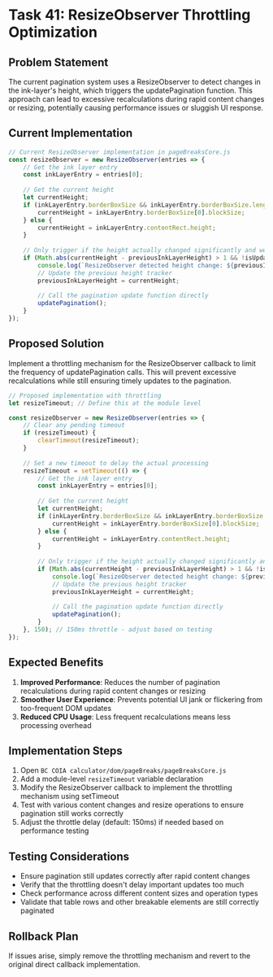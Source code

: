 # Task 41: ResizeObserver Throttling Optimization

## Problem Statement
The current pagination system uses a ResizeObserver to detect changes in the ink-layer's height, which triggers the updatePagination function. This approach can lead to excessive recalculations during rapid content changes or resizing, potentially causing performance issues or sluggish UI response.

## Current Implementation
```javascript
// Current ResizeObserver implementation in pageBreaksCore.js
const resizeObserver = new ResizeObserver(entries => {
    // Get the ink layer entry
    const inkLayerEntry = entries[0];
    
    // Get the current height
    let currentHeight;
    if (inkLayerEntry.borderBoxSize && inkLayerEntry.borderBoxSize.length > 0) {
        currentHeight = inkLayerEntry.borderBoxSize[0].blockSize;
    } else {
        currentHeight = inkLayerEntry.contentRect.height;
    }
    
    // Only trigger if the height actually changed significantly and we're not already updating
    if (Math.abs(currentHeight - previousInkLayerHeight) > 1 && !isUpdatingPagination) {
        console.log(`ResizeObserver detected height change: ${previousInkLayerHeight} -> ${currentHeight}`);
        // Update the previous height tracker
        previousInkLayerHeight = currentHeight;
        
        // Call the pagination update function directly
        updatePagination();
    }
});
```

## Proposed Solution
Implement a throttling mechanism for the ResizeObserver callback to limit the frequency of updatePagination calls. This will prevent excessive recalculations while still ensuring timely updates to the pagination.

```javascript
// Proposed implementation with throttling
let resizeTimeout; // Define this at the module level

const resizeObserver = new ResizeObserver(entries => {
    // Clear any pending timeout
    if (resizeTimeout) {
        clearTimeout(resizeTimeout);
    }
    
    // Set a new timeout to delay the actual processing
    resizeTimeout = setTimeout(() => {
        // Get the ink layer entry
        const inkLayerEntry = entries[0];
        
        // Get the current height
        let currentHeight;
        if (inkLayerEntry.borderBoxSize && inkLayerEntry.borderBoxSize.length > 0) {
            currentHeight = inkLayerEntry.borderBoxSize[0].blockSize;
        } else {
            currentHeight = inkLayerEntry.contentRect.height;
        }
        
        // Only trigger if the height actually changed significantly and we're not already updating
        if (Math.abs(currentHeight - previousInkLayerHeight) > 1 && !isUpdatingPagination) {
            console.log(`ResizeObserver detected height change: ${previousInkLayerHeight} -> ${currentHeight}`);
            // Update the previous height tracker
            previousInkLayerHeight = currentHeight;
            
            // Call the pagination update function directly
            updatePagination();
        }
    }, 150); // 150ms throttle - adjust based on testing
});
```

## Expected Benefits
1. **Improved Performance**: Reduces the number of pagination recalculations during rapid content changes or resizing
2. **Smoother User Experience**: Prevents potential UI jank or flickering from too-frequent DOM updates
3. **Reduced CPU Usage**: Less frequent recalculations means less processing overhead

## Implementation Steps
1. Open `BC COIA calculator/dom/pageBreaks/pageBreaksCore.js`
2. Add a module-level `resizeTimeout` variable declaration
3. Modify the ResizeObserver callback to implement the throttling mechanism using setTimeout
4. Test with various content changes and resize operations to ensure pagination still works correctly
5. Adjust the throttle delay (default: 150ms) if needed based on performance testing

## Testing Considerations
- Ensure pagination still updates correctly after rapid content changes
- Verify that the throttling doesn't delay important updates too much
- Check performance across different content sizes and operation types
- Validate that table rows and other breakable elements are still correctly paginated

## Rollback Plan
If issues arise, simply remove the throttling mechanism and revert to the original direct callback implementation.

